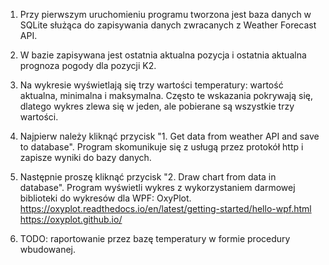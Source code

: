 1. Przy pierwszym uruchomieniu programu tworzona jest baza danych w SQLite służąca do zapisywania danych zwracanych z Weather Forecast API.
2. W bazie zapisywana jest ostatnia aktualna pozycja i ostatnia aktualna prognoza pogody dla pozycji K2.
3. Na wykresie wyświetlają się trzy wartości temperatury: wartość aktualna, minimalna i maksymalna. 
   Często te wskazania pokrywają się, dlatego wykres zlewa się w jeden, ale pobierane są wszystkie trzy wartości.
4. Najpierw należy kliknąć przycisk "1. Get data from weather API and save to database". Program skomunikuje się z usługą przez protokół http i zapisze wyniki do bazy danych.
5. Następnie proszę kliknąć przycisk "2. Draw chart from data in database". Program wyświetli wykres z wykorzystaniem darmowej biblioteki do wykresów dla WPF: OxyPlot.
https://oxyplot.readthedocs.io/en/latest/getting-started/hello-wpf.html
https://oxyplot.github.io/

6. TODO: raportowanie przez bazę temperatury w formie procedury wbudowanej.
